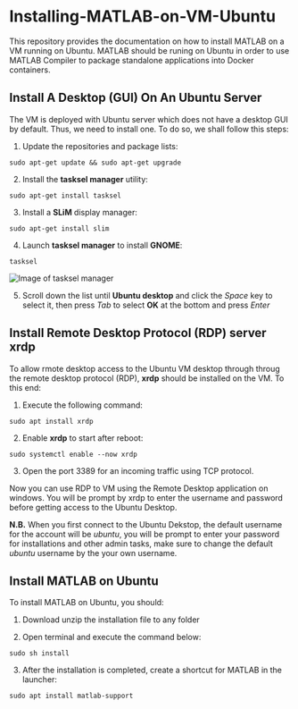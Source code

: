 # Installing-MATLAB-on-VM-Ubuntu

This repository provides the documentation on how to install MATLAB on a VM running on Ubuntu. MATLAB should be runing on Ubuntu in order to use MATLAB Compiler to package standalone applications into Docker containers. 

## Install A Desktop (GUI) On An Ubuntu Server
The VM is deployed with Ubuntu server which does not have a desktop GUI by default. Thus, we need to install one. To do so, we shall follow this steps:
1. Update the repositories and package lists:
```
sudo apt-get update && sudo apt-get upgrade
```
2. Install the **tasksel manager** utility:
```
sudo apt-get install tasksel
```
3. Install a **SLiM** display manager:
```
sudo apt-get install slim
```
4. Launch **tasksel manager** to install **GNOME**:
```
tasksel
```
![Image of tasksel manager](https://phoenixnap.com/kb/wp-content/uploads/2019/05/install-gnome-tasksel.png)

5. Scroll down the list until **Ubuntu desktop** and click the *Space* key to select it, then press *Tab* to select **OK** at the bottom and press *Enter*

## Install Remote Desktop Protocol (RDP) server **xrdp**
To allow rmote desktop access to the Ubuntu VM desktop through throug the remote desktop protocol (RDP), **xrdp** should be installed on the VM. To this end:
1. Execute the following command:
```
sudo apt install xrdp
```
2. Enable **xrdp** to start after reboot:
```
sudo systemctl enable --now xrdp
```
3. Open the port 3389 for an incoming traffic using TCP protocol.

Now you can use RDP to VM using the Remote Desktop application on windows. You will be prompt by xrdp to enter the username and password before getting access to the Ubuntu Desktop.

**N.B.** When you first connect to the Ubuntu Dekstop, the default username for the account will be *ubuntu*, you will be prompt to enter your password for installations and other admin tasks, make sure to change the default *ubuntu* username by the your own username.

## Install MATLAB on Ubuntu
To install MATLAB on Ubuntu, you should:
1. Download unzip the installation file to any folder

2. Open terminal and execute the command below:
```
sudo sh install
```
3. After the installation is completed, create a shortcut for MATLAB in the launcher:
 ```
 sudo apt install matlab-support
 ```



